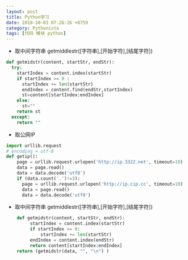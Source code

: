 ```yaml
---
layout: post
title: Python学习
date: 2018-10-03 07:26:26 +0759
category: Pythonista
tags: [代码 模块 python]
---
```


-  取中间字符串 getmiddlestr([字符串],[开始字符],[结尾字符])

```python
def getmidstr(content, startStr, endStr):
  try:
    startIndex = content.index(startStr)
    if startIndex >= 0 :
      startIndex += len(startStr)
      endIndex = content.find(endStr,startIndex)
      st=content[startIndex:endIndex]
    else:
      st=""
    return st
  except:
    return ""
```



- 取公网IP

```python
import urllib.request
# encoding = utf-8
def getip():
    page = urllib.request.urlopen('http://ip.3322.net', timeout=10)
    data = page.read()
    data = data.decode('utf8')
    if (data.count('.')!=3):
      page = urllib.request.urlopen('http://ip.cip.cc', timeout=10)
      data = page.read()
      data = data.decode('utf8')
```
       

       
- 取中间字符串 getmiddlestr([字符串],[开始字符],[结尾字符])

```python
    def getmidstr(content, startStr, endStr):
         startIndex = content.index(startStr)
         if startIndex >= 0:
             startIndex += len(startStr)
         endIndex = content.index(endStr)
         return content[startIndex:endIndex]
    return (getmidstr(data, "", "\n") )
```


